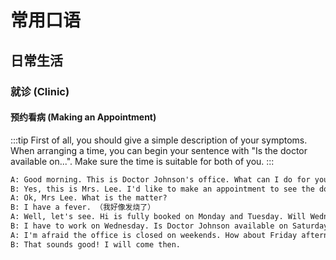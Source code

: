 # 常用口语

## 日常生活

### 就诊 (Clinic)

#### 预约看病 (Making an Appointment)

:::tip
First of all, you should give a simple description of your symptoms.
When arranging a time, you can begin your sentence with "Is the doctor available on...".
Make sure the time is suitable for both of you.
:::

```reStructuredText
A: Good morning. This is Doctor Johnson's office. What can I do for you?
B: Yes, this is Mrs. Lee. I'd like to make an appointment to see the doctor this week.
A: Ok, Mrs Lee. What is the matter?
B: I have a fever. （我好像发烧了）
A: Well, let's see. Hi is fully booked on Monday and Tuesday. Will Wednesday be OK for you, Mrs. Lee?
B: I have to work on Wednesday. Is Doctor Johnson available on Saturday?
A: I'm afraid the office is closed on weekends. How about Friday afternoon?
B: That sounds good! I will come then.
```



